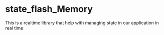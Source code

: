 # state_flash_Memory
This is a realtime library that help with managing state in our application in real time
